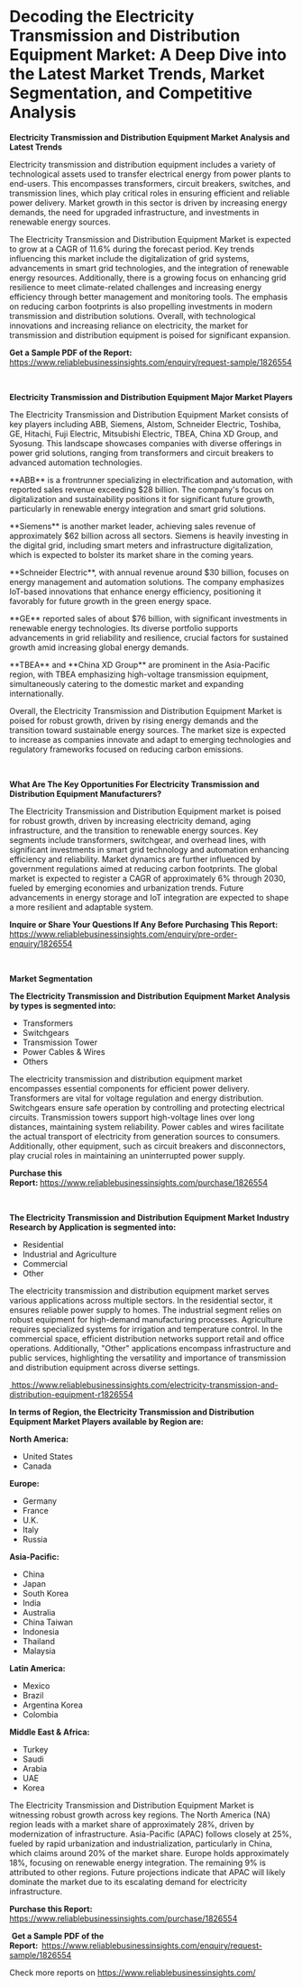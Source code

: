 <p><h1>Decoding the Electricity Transmission and Distribution Equipment Market: A Deep Dive into the Latest Market Trends, Market Segmentation, and Competitive Analysis</h1></p><p><strong>Electricity Transmission and Distribution Equipment Market Analysis and Latest Trends</strong></p>
<p><p>Electricity transmission and distribution equipment includes a variety of technological assets used to transfer electrical energy from power plants to end-users. This encompasses transformers, circuit breakers, switches, and transmission lines, which play critical roles in ensuring efficient and reliable power delivery. Market growth in this sector is driven by increasing energy demands, the need for upgraded infrastructure, and investments in renewable energy sources.</p><p>The Electricity Transmission and Distribution Equipment Market is expected to grow at a CAGR of 11.6% during the forecast period. Key trends influencing this market include the digitalization of grid systems, advancements in smart grid technologies, and the integration of renewable energy resources. Additionally, there is a growing focus on enhancing grid resilience to meet climate-related challenges and increasing energy efficiency through better management and monitoring tools. The emphasis on reducing carbon footprints is also propelling investments in modern transmission and distribution solutions. Overall, with technological innovations and increasing reliance on electricity, the market for transmission and distribution equipment is poised for significant expansion.</p></p>
<p><strong>Get a Sample PDF of the Report:&nbsp;</strong> <a href="https://www.reliablebusinessinsights.com/enquiry/request-sample/1826554?utm_campaign=3384&utm_medium=2&utm_source=Github&utm_content=ia&utm_term=12042025&utm_id=electricity-transmission-and-distribution-equipment">https://www.reliablebusinessinsights.com/enquiry/request-sample/1826554</a></p>
<p>&nbsp;</p>
<p><strong>Electricity Transmission and Distribution Equipment Major Market Players</strong></p>
<p><p>The Electricity Transmission and Distribution Equipment Market consists of key players including ABB, Siemens, Alstom, Schneider Electric, Toshiba, GE, Hitachi, Fuji Electric, Mitsubishi Electric, TBEA, China XD Group, and Syosung. This landscape showcases companies with diverse offerings in power grid solutions, ranging from transformers and circuit breakers to advanced automation technologies.</p><p>**ABB** is a frontrunner specializing in electrification and automation, with reported sales revenue exceeding $28 billion. The company's focus on digitalization and sustainability positions it for significant future growth, particularly in renewable energy integration and smart grid solutions.</p><p>**Siemens** is another market leader, achieving sales revenue of approximately $62 billion across all sectors. Siemens is heavily investing in the digital grid, including smart meters and infrastructure digitalization, which is expected to bolster its market share in the coming years.</p><p>**Schneider Electric**, with annual revenue around $30 billion, focuses on energy management and automation solutions. The company emphasizes IoT-based innovations that enhance energy efficiency, positioning it favorably for future growth in the green energy space.</p><p>**GE** reported sales of about $76 billion, with significant investments in renewable energy technologies. Its diverse portfolio supports advancements in grid reliability and resilience, crucial factors for sustained growth amid increasing global energy demands.</p><p>**TBEA** and **China XD Group** are prominent in the Asia-Pacific region, with TBEA emphasizing high-voltage transmission equipment, simultaneously catering to the domestic market and expanding internationally. </p><p>Overall, the Electricity Transmission and Distribution Equipment Market is poised for robust growth, driven by rising energy demands and the transition toward sustainable energy sources. The market size is expected to increase as companies innovate and adapt to emerging technologies and regulatory frameworks focused on reducing carbon emissions.</p></p>
<p>&nbsp;</p>
<p><strong>What Are The Key Opportunities For Electricity Transmission and Distribution Equipment Manufacturers?</strong></p>
<p><p>The Electricity Transmission and Distribution Equipment market is poised for robust growth, driven by increasing electricity demand, aging infrastructure, and the transition to renewable energy sources. Key segments include transformers, switchgear, and overhead lines, with significant investments in smart grid technology and automation enhancing efficiency and reliability. Market dynamics are further influenced by government regulations aimed at reducing carbon footprints. The global market is expected to register a CAGR of approximately 6% through 2030, fueled by emerging economies and urbanization trends. Future advancements in energy storage and IoT integration are expected to shape a more resilient and adaptable system.</p></p>
<p><strong>Inquire or Share Your Questions If Any Before Purchasing This Report:</strong> <a href="https://www.reliablebusinessinsights.com/enquiry/pre-order-enquiry/1826554?utm_campaign=3384&utm_medium=2&utm_source=Github&utm_content=ia&utm_term=12042025&utm_id=electricity-transmission-and-distribution-equipment">https://www.reliablebusinessinsights.com/enquiry/pre-order-enquiry/1826554</a></p>
<p>&nbsp;</p>
<p><strong>Market Segmentation</strong></p>
<p><strong>The Electricity Transmission and Distribution Equipment Market Analysis by types is segmented into:</strong></p>
<p><ul><li>Transformers</li><li>Switchgears</li><li>Transmission Tower</li><li>Power Cables & Wires</li><li>Others</li></ul></p>
<p><p>The electricity transmission and distribution equipment market encompasses essential components for efficient power delivery. Transformers are vital for voltage regulation and energy distribution. Switchgears ensure safe operation by controlling and protecting electrical circuits. Transmission towers support high-voltage lines over long distances, maintaining system reliability. Power cables and wires facilitate the actual transport of electricity from generation sources to consumers. Additionally, other equipment, such as circuit breakers and disconnectors, play crucial roles in maintaining an uninterrupted power supply.</p></p>
<p><strong>Purchase this Report:&nbsp;</strong><a href="https://www.reliablebusinessinsights.com/purchase/1826554?utm_campaign=3384&utm_medium=2&utm_source=Github&utm_content=ia&utm_term=12042025&utm_id=electricity-transmission-and-distribution-equipment">https://www.reliablebusinessinsights.com/purchase/1826554</a></p>
<p>&nbsp;</p>
<p><strong>The Electricity Transmission and Distribution Equipment Market Industry Research by Application is segmented into:</strong></p>
<p><ul><li>Residential</li><li>Industrial and Agriculture</li><li>Commercial</li><li>Other</li></ul></p>
<p><p>The electricity transmission and distribution equipment market serves various applications across multiple sectors. In the residential sector, it ensures reliable power supply to homes. The industrial segment relies on robust equipment for high-demand manufacturing processes. Agriculture requires specialized systems for irrigation and temperature control. In the commercial space, efficient distribution networks support retail and office operations. Additionally, "Other" applications encompass infrastructure and public services, highlighting the versatility and importance of transmission and distribution equipment across diverse settings.</p></p>
<p><a href="https://www.reliablebusinessinsights.com/electricity-transmission-and-distribution-equipment-r1826554?utm_campaign=3384&utm_medium=2&utm_source=Github&utm_content=ia&utm_term=12042025&utm_id=electricity-transmission-and-distribution-equipment">&nbsp;https://www.reliablebusinessinsights.com/electricity-transmission-and-distribution-equipment-r1826554</a></p>
<p><strong>In terms of Region, the Electricity Transmission and Distribution Equipment Market Players available by Region are:</strong></p>
<p>
    <p> <strong> North America: </strong>
        <ul>
            <li>United States</li>
            <li>Canada</li>
        </ul>
        </p> 
    <p> <strong> Europe: </strong>
        <ul>
            <li>Germany</li>
            <li>France</li>
            <li>U.K.</li>
            <li>Italy</li>
            <li>Russia</li>
        </ul>
        </p> 
    <p> <strong> Asia-Pacific: </strong>
        <ul>
            <li>China</li>
            <li>Japan</li>
            <li>South Korea</li>
            <li>India</li>
            <li>Australia</li>
            <li>China Taiwan</li>
            <li>Indonesia</li>
            <li>Thailand</li>
            <li>Malaysia</li>
        </ul>
        </p> 
    <p> <strong> Latin America: </strong>
        <ul>
            <li>Mexico</li>
            <li>Brazil</li>
            <li>Argentina Korea</li>
            <li>Colombia</li>
        </ul>
        </p> 
    <p> <strong> Middle East & Africa: </strong>
        <ul>
            <li>Turkey</li>
            <li>Saudi</li>
            <li>Arabia</li>
            <li>UAE</li>
            <li>Korea</li>
        </ul>
    </p>
    </p>
<p><p>The Electricity Transmission and Distribution Equipment Market is witnessing robust growth across key regions. The North America (NA) region leads with a market share of approximately 28%, driven by modernization of infrastructure. Asia-Pacific (APAC) follows closely at 25%, fueled by rapid urbanization and industrialization, particularly in China, which claims around 20% of the market share. Europe holds approximately 18%, focusing on renewable energy integration. The remaining 9% is attributed to other regions. Future projections indicate that APAC will likely dominate the market due to its escalating demand for electricity infrastructure.</p></p>
<p><strong>Purchase this Report: </strong><a href="https://www.reliablebusinessinsights.com/purchase/1826554?utm_campaign=3384&utm_medium=2&utm_source=Github&utm_content=ia&utm_term=12042025&utm_id=electricity-transmission-and-distribution-equipment">https://www.reliablebusinessinsights.com/purchase/1826554</a></p>
<p>&nbsp;<strong>Get a Sample PDF of the Report:&nbsp;&nbsp;</strong><a href="https://www.reliablebusinessinsights.com/enquiry/request-sample/1826554?utm_campaign=3384&utm_medium=2&utm_source=Github&utm_content=ia&utm_term=12042025&utm_id=electricity-transmission-and-distribution-equipment">https://www.reliablebusinessinsights.com/enquiry/request-sample/1826554</a></p>
<p><strong></strong></p>
<p>Check more reports on <a href="https://www.reliablebusinessinsights.com/?utm_campaign=3384&utm_medium=2&utm_source=Github&utm_content=ia&utm_term=12042025&utm_id=electricity-transmission-and-distribution-equipment">https://www.reliablebusinessinsights.com/</a></p>